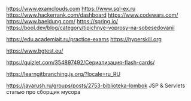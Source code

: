 https://www.examclouds.com
https://www.sql-ex.ru
https://www.hackerrank.com/dashboard
https://www.codewars.com/
https://www.baeldung.com/
https://spring.io/
https://bool.dev/blog/category/tipichnye-voprosy-na-sobesedovanii

https://edu.academiait.ru/practice-exams
https://hyperskill.org

https://www.bgtest.eu/

https://quizlet.com/354897492/Сериализация-flash-cards/

https://learngitbranching.js.org/?locale=ru_RU

https://javarush.ru/groups/posts/2753-biblioteka-lombok
JSP & Servlets
статью про сборщик мусора
